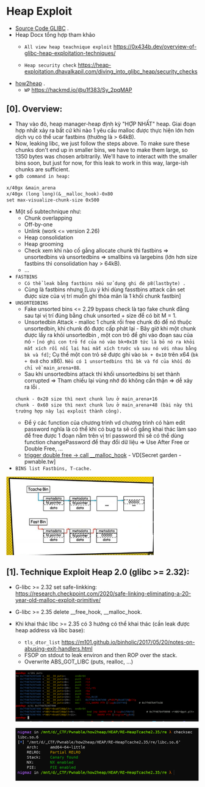 # Heap Exploit

- [Source Code GLIBC](https://elixir.bootlin.com/glibc/latest/source) .
- Heap Docx tổng hợp tham khảo
    * `All view heap teachnique exploit` https://0x434b.dev/overview-of-glibc-heap-exploitation-techniques/
  
    * `Heap security check` https://heap-exploitation.dhavalkapil.com/diving_into_glibc_heap/security_checks
- [how2heap](https://github.com/shellphish/how2heap) . 
    * `WP` https://hackmd.io/@u1f383/Sy_2pqMAP

## [0]. Overview:
- Thay vào đó, heap manager-heap định kỳ "HỢP NHẤT" heap. Giai đoạn hợp nhất xảy ra bất cứ khi nào 1 yêu cầu malloc được thực hiện lớn hơn dịch vụ có thể ucar fastbins (thường là > 64kB).
- Now, leaking libc, we just follow the steps above. To make sure these chunks don't end up in smaller bins, we have to make them large, so 1350 bytes was chosen arbitrarily. We'll have to interact with the smaller bins soon, but just for now, for this leak to work in this way, large-ish chunks are sufficient.
- `gdb command in heap:` 
```
x/40gx &main_arena 
x/40gx (long long)(&__malloc_hook)-0x80
set max-visualize-chunk-size 0x500
```
- Một số subtechnique như:
   * Chunk overlapping
   * Off-by-one
   * Unlink (work <= version 2.26)
   * Heap consolidation
   * Heap grooming
   * Check xem khi nào cố gắng allocate chunk thì fastbins => unsortedbins và unsortedbins => smallbins và largebins (lớn hơn size fastbins thì consolidation hay > 64kB).
   * ...
- `FASTBINS`
   * `Có thể leak bằng fastbins nếu sử dụng ghi đè p8(lastbyte) .`
   * Cùng là fastbins nhưng [Lưu ý khi dùng fasstbins attack cần set được size của vị trí muốn ghi thỏa mãn là 1 khối chunk fastbin]
- `UNSORTEDBINS`
   * Fake unsorted bins <= 2.29 bypass check là tạo fake chunk đằng sau tại vị trí đúng bằng chuk unsorted + size để có bit M = 1.
   * Unsortedbin Attack - malloc 1 chunk rồi free chunk đó để nó thuộc unsortedbin, khi chunk đó được cấp phát lại - Bây giờ khi một chunk được lấy ra khỏi unsortedbin , một con trỏ để ghi vào đoạn sau của nó - `[nó ghi con trỏ fd của nó vào bk+0x10 tức là bỏ nó ra khỏi mắt xích rồi nối lại hai mắt xích trước và sau nó với nhau bằng bk và fd]`; Cụ thể một con trỏ sẽ được ghi vào `bk + 0x10` trên x64 (`bk + 0x8` cho x86). `Nếu có 1 unsortedbins thì bk và fd của khối đó chỉ về main_arena+88`.
   * Sau khi unsortedbins attack thì khối unsortedbins bị set thành corrupted => Tham chiếu lại vùng nhớ đó không cẩn thận => dễ xảy ra lỗi .
   ```
   chunk - 0x20 size thì next chunk lưu ở main_arena+16
   chunk - 0x60 size thì next chunk lưu ở main_arena+48 (bài này thì trường hợp này lại exploit thành công).
   ```
   * Để ý các function của chương trình vd chương trình có hàm edit password nghĩa là có thể khi có bug ta sẽ cố gắng khai thác làm sao để free được 1 đoạn nằm trên vị trí password thì sẽ có thể dùng function changePassword để thay đổi dữ liệu => Use After Free or Double Free, ... 
   * [trigger double free -> call __malloc_hook](https://blog.osiris.cyber.nyu.edu/2017/09/30/csaw-ctf-2017-auir/) - VD[Secret garden - pwnable.tw]
- `BINS list Fastbins, T-cache.`

![bins-list](./images/bins-list.png)

## [1]. Technique Exploit Heap 2.0 (glibc >= 2.32):

- G-libc >= 2.32 set safe-linkking: https://research.checkpoint.com/2020/safe-linking-eliminating-a-20-year-old-malloc-exploit-primitive/
- G-libc >= 2.35 delete __free_hook, __malloc_hook.
- Khi khai thác libc >= 2.35 có 3 hướng có thể khai thác (cần leak được heap address và libc base):
   * `tls_dtor_list` https://m101.github.io/binholic/2017/05/20/notes-on-abusing-exit-handlers.html
   * FSOP on stdout to leak environ and then ROP over the stack.
   * Overwrite ABS_GOT_LIBC (puts, realloc, ...)

   ![abs_got_libc.png](./images/abs_got_libc.png)

   ![checksec_libc.png](./images/checksec_libc.png)





